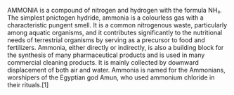 AMMONIA is a compound of nitrogen and hydrogen with the formula NH₃. The simplest pnictogen hydride, ammonia is a colourless gas with a characteristic pungent smell. It is a common nitrogenous waste, particularly among aquatic organisms, and it contributes significantly to the nutritional needs of terrestrial organisms by serving as a precursor to food and fertilizers. Ammonia, either directly or indirectly, is also a building block for the synthesis of many pharmaceutical products and is used in many commercial cleaning products. It is mainly collected by downward displacement of both air and water. Ammonia is named for the Ammonians, worshipers of the Egyptian god Amun, who used ammonium chloride in their rituals.[1]
